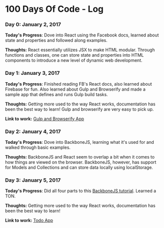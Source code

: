 # 100 Days Of Code - Log

### Day 0: January 2, 2017 

**Today's Progress**: Dove into React using the Facebook docs, learned about state and properties and followed along examples.

**Thoughts:** React essentially utilizes JSX to make HTML modular. Through functions and classes, one can store state and properties into HTML components to introduce a new level of dynamic web development.

### Day 1: January 3, 2017 

**Today's Progress**: Finished reading FB's React docs, also learned about Firebase for fun. Also learned about Gulp and Browserify and made a sample app that defines and runs Gulp build tasks.

**Thoughts:** Getting more used to the way React works, documentation has been the best way to learn! Gulp and browserify are very easy to pick up.

**Link to work:** [Gulp and Browserify App](https://github.com/sameerkhoja/gulp-and-browserify)

### Day 2: January 4, 2017 

**Today's Progress**: Dove into BackboneJS, learning what it's used for and walked through basic examples.

**Thoughts:** BackboneJS and React seem to overlap a bit when it comes to how things are viewed on the browser. BackboneJS, however, has support for Models and Collections and can store data locally using localStorage.

### Day 3: January 5, 2017 

**Today's Progress**: Did all four parts to this [BackboneJS tutorial](http://adrianmejia.com/blog/2012/09/11/backbone-dot-js-for-absolute-beginners-getting-started/). Learned a TON. 

**Thoughts:** Getting more used to the way React works, documentation has been the best way to learn!

**Link to work:** [Todo App](https://github.com/sameerkhoja/backbone-todo-app)
